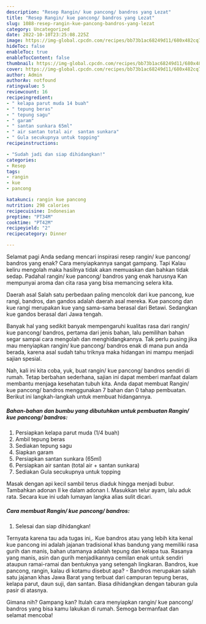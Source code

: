 ```yaml
---
description: "Resep Rangin/ kue pancong/ bandros yang Lezat"
title: "Resep Rangin/ kue pancong/ bandros yang Lezat"
slug: 1088-resep-rangin-kue-pancong-bandros-yang-lezat
category: Uncategorized
date: 2022-10-10T23:25:08.225Z
image: https://img-global.cpcdn.com/recipes/bb73b1ac68249d11/680x482cq70/rangin-kue-pancong-bandros-foto-resep-utama.jpg
hideToc: false
enableToc: true
enableTocContent: false
thumbnail: https://img-global.cpcdn.com/recipes/bb73b1ac68249d11/680x482cq70/rangin-kue-pancong-bandros-foto-resep-utama.jpg
cover: https://img-global.cpcdn.com/recipes/bb73b1ac68249d11/680x482cq70/rangin-kue-pancong-bandros-foto-resep-utama.jpg
author: Admin
authorAv: notfound
ratingvalue: 5
reviewcount: 16
recipeingredient:
- " kelapa parut muda 14 buah"
- " tepung beras"
- " tepung sagu"
- " garam"
- " santan sunkara 65ml"
- " air santan total air  santan sunkara"
- " Gula secukupnya untuk topping"
recipeinstructions:

- "Sudah jadi dan siap dihidangkan!"
categories:
- Resep
tags:
- rangin
- kue
- pancong

katakunci: rangin kue pancong 
nutrition: 298 calories
recipecuisine: Indonesian
preptime: "PT34M"
cooktime: "PT42M"
recipeyield: "2"
recipecategory: Dinner

---
```



Selamat pagi Anda sedang mencari inspirasi resep rangin/ kue pancong/ bandros yang enak? Cara menyiapkannya sangat gampang. Tapi Kalau keliru mengolah maka hasilnya tidak akan memuaskan dan bahkan tidak sedap. Padahal rangin/ kue pancong/ bandros yang enak harusnya Kan mempunyai aroma dan cita rasa yang bisa memancing selera kita.


Daerah asal Salah satu perbedaan paling mencolok dari kue pancong, kue rangi, bandros, dan gandos adalah daerah asal mereka. Kue pancong dan kue rangi merupakan kue yang sama-sama berasal dari Betawi. Sedangkan kue gandos berasal dari Jawa tengah.

Banyak hal yang sedikit banyak mempengaruhi kualitas rasa dari rangin/ kue pancong/ bandros, pertama dari jenis bahan, lalu pemilihan bahan segar sampai cara mengolah dan menghidangkannya. Tak perlu pusing jika mau menyiapkan rangin/ kue pancong/ bandros enak di mana pun anda berada, karena asal sudah tahu triknya maka hidangan ini mampu menjadi sajian spesial.


Nah, kali ini kita coba, yuk, buat rangin/ kue pancong/ bandros sendiri di rumah. Tetap berbahan sederhana, sajian ini dapat memberi manfaat dalam membantu menjaga kesehatan tubuh kita. Anda dapat membuat Rangin/ kue pancong/ bandros menggunakan 7 bahan dan 0 tahap pembuatan. Berikut ini langkah-langkah untuk membuat hidangannya.

<!--inarticleads1-->

##### Bahan-bahan dan bumbu yang dibutuhkan untuk pembuatan Rangin/ kue pancong/ bandros:

1. Persiapkan  kelapa parut muda (1/4 buah)
1. Ambil  tepung beras
1. Sediakan  tepung sagu
1. Siapkan  garam
1. Persiapkan  santan sunkara (65ml)
1. Persiapkan  air santan (total air + santan sunkara)
1. Sediakan  Gula secukupnya untuk topping


Masak dengan api kecil sambil terus diaduk hingga menjadi bubur. Tambahkan adonan II ke dalam adonan I. Masukkan telur ayam, lalu aduk rata. Secara kue ini udah lumayan langka alias sulit dicari. 

<!--inarticleads2-->

##### Cara membuat Rangin/ kue pancong/ bandros:


1. Selesai dan siap dihidangkan!

Ternyata karena tau ada tugas ini,. Kue bandros atau yang lebih kita kenal kue pancong ini adalah jajanan tradisional khas bandung yang memiliki rasa gurih dan manis, bahan utamanya adalah tepung dan kelapa tua. Rasanya yang manis, asin dan gurih menjadikannya cemilan enak untuk sendiri ataupun ramai-ramai dan bentuknya yang setengah lingkaran. Bandros, kue pancong, rangin, kalau di kotamu disebut apa? - Bandros merupakan salah satu jajanan khas Jawa Barat yang terbuat dari campuran tepung beras, kelapa parut, daun suji, dan santan. Biasa dihidangkan dengan taburan gula pasir di atasnya. 

Gimana nih? Gampang kan? Itulah cara menyiapkan rangin/ kue pancong/ bandros yang bisa kamu lakukan di rumah. Semoga bermanfaat dan selamat mencoba!
